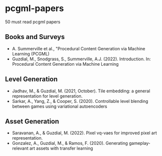 # pcgml-papers
50 must read pcgml papers


## Books and Surveys
  - A. Summerville et al., "Procedural Content Generation via Machine Learning (PCGML)
  - Guzdial, M., Snodgrass, S., Summerville, A.J. (2022). Introduction. In: Procedural Content Generation via Machine Learning

## Level Generation
  - Jadhav, M., & Guzdial, M. (2021, October). Tile embedding: a general representation for level generation.
  - Sarkar, A., Yang, Z., & Cooper, S. (2020). Controllable level blending between games using variational autoencoders


## Asset Generation 
  - Saravanan, A., & Guzdial, M. (2022). Pixel vq-vaes for improved pixel art representation.
  - Gonzalez, A., Guzdial, M., & Ramos, F. (2020). Generating gameplay-relevant art assets with transfer learning
